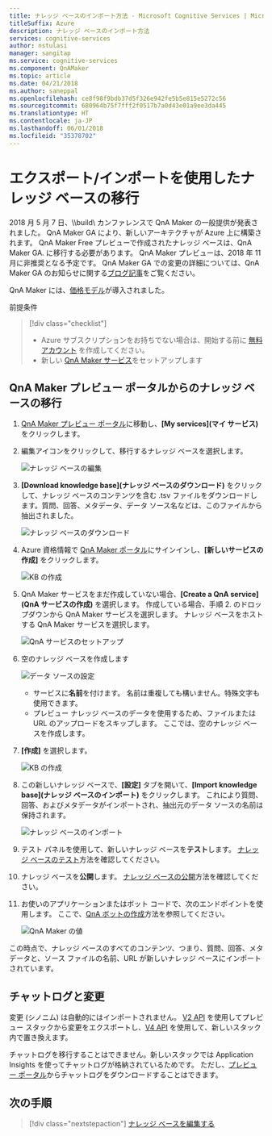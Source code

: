 ```yaml
---
title: ナレッジ ベースのインポート方法 - Microsoft Cognitive Services | Microsoft Docs
titleSuffix: Azure
description: ナレッジ ベースのインポート方法
services: cognitive-services
author: nstulasi
manager: sangitap
ms.service: cognitive-services
ms.component: QnAMaker
ms.topic: article
ms.date: 04/21/2018
ms.author: saneppal
ms.openlocfilehash: ce8f98f9bdb37d5f326e942fe5b5e815e5272c56
ms.sourcegitcommit: 680964b75f7fff2f0517b7a0d43e01a9ee3da445
ms.translationtype: HT
ms.contentlocale: ja-JP
ms.lasthandoff: 06/01/2018
ms.locfileid: "35378702"
---
```

# <a name="migrate-a-knowledge-base-using-export-import"></a>エクスポート/インポートを使用したナレッジ ベースの移行
2018 月 5 月 7 日、\\\build\ カンファレンスで QnA Maker の一般提供が発表されました。 QnA Maker GA により、新しいアーキテクチャが Azure 上に構築されます。 QnA Maker Free プレビューで作成されたナレッジ ベースは、QnA Maker GA. に移行する必要があります。 QnA Maker プレビューは、2018 年 11 月に非推奨となる予定です。 QnA Maker GA での変更の詳細については、QnA Maker GA のお知らせに関する[ブログ記事](https://aka.ms/qnamakerga-blog)をご覧ください。

QnA Maker には、[価格モデル](https://azure.microsoft.com/en-us/pricing/details/cognitive-services/qna-maker/)が導入されました。

前提条件
> [!div class="checklist"]
> * Azure サブスクリプションをお持ちでない場合は、開始する前に [無料アカウント](https://azure.microsoft.com/free/?WT.mc_id=A261C142F) を作成してください。
> * 新しい [QnA Maker サービス](../How-To/set-up-qnamaker-service-azure.md)をセットアップします

## <a name="migrate-a-knowledge-base-from-qna-maker-preview-portal"></a>QnA Maker プレビュー ポータルからのナレッジ ベースの移行
1. [QnA Maker プレビュー ポータル](https://aka.ms/qnamaker-old-portal
)に移動し、**[My services]\(マイ サービス\)** をクリックします。
2. 編集アイコンをクリックして、移行するナレッジ ベースを選択します。

    ![ナレッジ ベースの編集](../media/qnamaker-how-to-migrate-kb/preview-editkb.png)

3. **[Download knowledge base]\(ナレッジ ベースのダウンロード\)** をクリックして、ナレッジ ベースのコンテンツを含む .tsv ファイルをダウンロードします。質問、回答、メタデータ、データ ソース名などは、このファイルから抽出されました。

    ![ナレッジ ベースのダウンロード](../media/qnamaker-how-to-migrate-kb/preview-download.png)

4. Azure 資格情報で [QnA Maker ポータル](https://qnamaker.ai)にサインインし、**[新しいサービスの作成]** をクリックします。

    ![KB の作成 ](../media/qnamaker-how-to-create-kb/create-new-service.png)
    
5. QnA Maker サービスをまだ作成していない場合、**[Create a QnA service]\(QnA サービスの作成\)** を選択します。 作成している場合、手順 2. のドロップダウンから QnA Maker サービスを選択します。 ナレッジ ベースをホストする QnA Maker サービスを選択します。

    ![QnA サービスのセットアップ](../media/qnamaker-how-to-create-kb/setup-qna-resource.png)

6. 空のナレッジ ベースを作成します 

    ![データ ソースの設定](../media/qnamaker-how-to-create-kb/set-data-sources.png)

    - サービスに**名前**を付けます。 名前は重複しても構いません。特殊文字も使用できます。
    - プレビュー ナレッジ ベースのデータを使用するため、ファイルまたは URL のアップロードをスキップします。 ここでは、空のナレッジ ベースを作成します。

7. **[作成]** を選択します。

    ![KB の作成](../media/qnamaker-how-to-create-kb/create-kb.png)

8. この新しいナレッジ ベースで、**[設定]** タブを開いて、**[Import knowledge base]\(ナレッジ ベースのインポート\)** をクリックします。 これにより質問、回答、およびメタデータがインポートされ、抽出元のデータ ソースの名前は保持されます。

   ![ナレッジ ベースのインポート](../media/qnamaker-how-to-migrate-kb/Import.png)

9. テスト パネルを使用して、新しいナレッジ ベースを**テスト**します。 [ナレッジ ベースのテスト](../How-To/test-knowledge-base.md)方法を確認してください。
10. ナレッジ ベースを**公開**します。 [ナレッジ ベースの公開](../How-To/publish-knowledge-base.md)方法を確認してください。
11. お使いのアプリケーションまたはボット コードで、次のエンドポイントを使用します。 ここで、[QnA ボットの作成](../Tutorials/create-qna-bot.md)方法を参照してください。

    ![QnA Maker の値](../media/qnamaker-tutorials-create-bot/qnamaker-settings-kbid-key.PNG)

この時点で、ナレッジ ベースのすべてのコンテンツ、つまり、質問、回答、メタデータと、ソース ファイルの名前、URL が新しいナレッジ ベースにインポートされています。 

## <a name="chatlogs-and-alterations"></a>チャットログと変更
変更 (シノニム) は自動的にはインポートされません。 [V2 API](https://aka.ms/qnamaker-v2-apis) を使用してプレビュー スタックから変更をエクスポートし、[V4 API](https://aka.ms/qnamaker-v4-apis) を使用して、新しいスタック内で置き換えます。

チャットログを移行することはできません。新しいスタックでは Application Insights を使ってチャットログが格納されているためです。 ただし、[プレビュー ポータル](https://aka.ms/qnamaker-old-portal)からチャットログをダウンロードすることはできます。

## <a name="next-steps"></a>次の手順

> [!div class="nextstepaction"]
> [ナレッジ ベースを編集する](../How-To/edit-knowledge-base.md)

